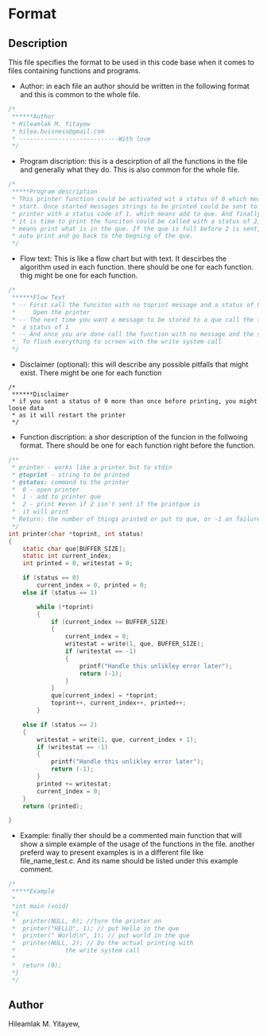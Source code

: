 # Format
## Description
 This file specifies the format to be used in this code base when it comes to files containing functions and programs.

* Author: in each file an author should be written in the following format and this is common to the whole file.
```c
/*
 ******Author
 * Hileamlak M. Yitayew
 * hilea.buisness@gmail.com
 * ----------------------------With love
 */
```
* Program discription: this is a descirption of all the functions in the file and generally what they do. This is also common for the whole file.
```c
/*
 *****Program description
 * This printer function could be activated wit a status of 0 which means
 * start. Once started messages strings to be printed could be sent to the
 * printer with a status code of 1. which means add to que. And finally when
 * it is time to print the funciton could be called with a status of 2, whihc
 * means print what is in the que. If the que is full before 2 is sent, it will
 * auto print and go back to the begning of the que.
 */
```
* Flow text: This is like a flow chart but with text. It descirbes the algorithm used in each function. there should be one for each function. thig might be one for each function.

```c
/*
 ******Flow Text
 * -- First call the funciton with no toprint message and a status of 0, which will
 *     Open the printer
 * -- The next time you want a message to be stored to a que call the function with
 *	a status of 1
 * -- And once you are done call the function with no message and the status of 2
 *	To flush everything to screen with the write system call
 */
```
* Disclaimer (optional): this will describe any possible pitfalls that might exist. There might be one for each function
```
/*
 ******Disclaimer
 * if you sent a status of 0 more than once before printing, you might loose data
 * as it will restart the printer
 */
```

* Function discription: a shor description of the funcion in the follwoing format. There should be one for each function right before the function.
```c
/**
 * printer - works like a printer but to stdin
 * @toprint - string to be printed
 * @status: command to the printer
 *	0 - open printer
 *	1 - add to printer que
 *	2 - print #even if 2 isn't sent if the printque is
 *	it will print
 * Return: the number of things printed or put to que, or -1 on failure
 */
int printer(char *toprint, int status)
{
	static char que[BUFFER_SIZE];
	static int current_index;
	int printed = 0, writestat = 0;

	if (status == 0)
		current_index = 0, printed = 0;
	else if (status == 1)

		while (*toprint)
		{
			if (current_index >= BUFFER_SIZE)
			{
				current_index = 0;
				writestat = write(1, que, BUFFER_SIZE);
				if (writestat == -1)
				{
					printf("Handle this unlikley error later");
					return (-1);
				}
			}
			que[current_index] = *toprint;
			toprint++, current_index++, printed++;
		}

	else if (status == 2)
	{
		writestat = write(1, que, current_index + 1);
		if (writestat == -1)
		{
			printf("Handle this unlikley error later");
			return (-1);
		}
		printed += writestat;
		current_index = 0;
	}
	return (printed);

}
```
* Example: finally ther should be a commented main function that will show a simple example of the usage of the functions in the file. another preferd way to present examples is in a different file like file_name_test.c. And its name should be listed under this example comment.
```c
/*
 *****Example
 *
 *int main (void)
 *{
 *	printer(NULL, 0); //turn the printer on
 *	printer("HELLO", 1); // put Hello in the que
 *	printer(" World\n", 1); // put world in the que
 *	printer(NULL, 2); // Do the actual printing with
 *				the write system call
 *
 *	return (0);
 *}
 */
```

## Author

Hileamlak M. Yitayew, 

